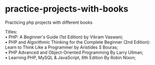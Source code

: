 # practice-projects-with-books
Practicing php projects with different books

Titles: <br />
• PHP: A Beginner's Guide (1st Edition) by Vikram Vaswani; <br />
• PHP and Algorithmic Thinking for the Complete Beginner (2nd Edition): Learn to Think Like a Programmer
by Aristides S Bouras; <br />
• PHP Advanced and Object-Oriented Programming By Larry Ullman; <br />
• Learning PHP, MySQL & JavaScript, 6th Edition By Robin Nixon; <br />
